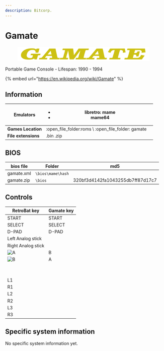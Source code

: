 ```yaml
---
description: Bitcorp.
---
```


# Gamate

<figure><img src="https://raw.githubusercontent.com/fabricecaruso/es-theme-carbon/52ff37c9e265587d006945a2ba695b5a962b3a3d/art/logos/gamate.svg" alt=""><figcaption></figcaption></figure>

Portable Game Console - Lifespan: 1990 - 1994

{% embed url="https://en.wikipedia.org/wiki/Gamate" %}

## Information

| **Emulators**       | <ul><li>libretro: mame</li><li>mame64</li></ul>        |   |
| ------------------- | ------------------------------------------------------ | - |
| **Games Location**  | :open\_file\_folder:roms \ :open\_file\_folder: gamate |   |
| **File extensions** | .bin .zip                                              |   |

## BIOS

| bios file  | Folder            | md5                              |
| ---------- | ----------------- | -------------------------------- |
| gamate.xml | `\bios\mame\hash` |                                  |
| gamate.zip | `\bios`           | 320bf3d4142fa1043255db7ff87d17c7 |

## Controls

| RetroBat key                                                                        | Gamate key |
| ----------------------------------------------------------------------------------- | ---------- |
| START                                                                               | START      |
| SELECT                                                                              | SELECT     |
| D-PAD                                                                               | D-PAD      |
| Left Analog stick                                                                   |            |
| Right Analog stick                                                                  |            |
| ![A](<../../.gitbook/assets/image (1) (2) (1).png>)                                 | B          |
| ![B](<../../.gitbook/assets/image (4) (1).png>)                                     | A          |
| <img src="../../.gitbook/assets/image (3) (1) (2).png" alt="" data-size="original"> |            |
| <img src="../../.gitbook/assets/image (2) (1) (1).png" alt="" data-size="line">     |            |
| L1                                                                                  |            |
| R1                                                                                  |            |
| L2                                                                                  |            |
| R2                                                                                  |            |
| L3                                                                                  |            |
| R3                                                                                  |            |

## Specific system information

No specific system information yet.
